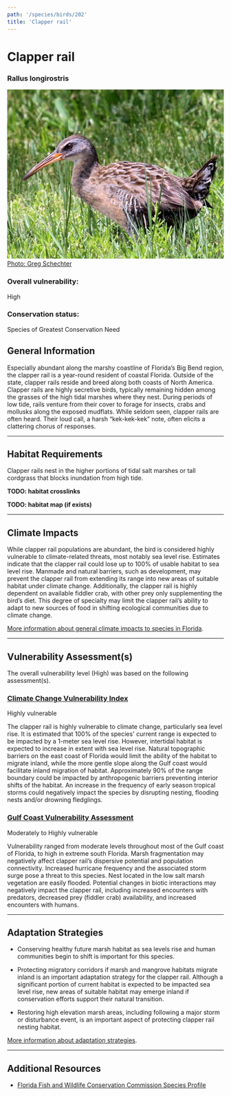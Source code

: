 ```yaml
---
path: '/species/birds/202'
title: 'Clapper rail'
---
```


# Clapper rail

### Rallus longirostris

<div id="TopSection">

<div class="header-photo"><img src="202.jpg" alt="Photo for Clapper rail"/>
<figcaption><a href="https://commons.wikimedia.org/w/index.php?curid=52848271" target="_blank" rel="noopener noreferrer">Photo: Greg Schechter</a></figcaption></div>

<div>

### Overall vulnerability:

<div class="vulnerability vulnerability-high">High</div>

### Conservation status:

Species of Greatest Conservation Need

</div>
</div>

## General Information

Especially abundant along the marshy coastline of Florida’s Big Bend region, the clapper rail is a year-round resident of coastal Florida.  Outside of the state, clapper rails reside and breed along both coasts of North America.  Clapper rails are highly secretive birds, typically remaining hidden among the grasses of the high tidal marshes where they nest. During periods of low tide, rails venture from their cover to forage for insects, crabs and mollusks along the exposed mudflats.  While seldom seen, clapper rails are often heard.  Their loud call, a harsh “kek-kek-kek” note, often elicits a clattering chorus of responses.

<hr />

## Habitat Requirements



Clapper rails nest in the higher portions of tidal salt marshes or tall cordgrass that blocks inundation from high tide.

**TODO: habitat crosslinks**

**TODO: habitat map (if exists)**

<hr />

## Climate Impacts

While clapper rail populations are abundant, the bird is considered highly vulnerable to climate-related threats, most notably sea level rise.  Estimates indicate that the clapper rail could lose up to 100% of usable habitat to sea level rise.  Manmade and natural barriers, such as development, may prevent the clapper rail from extending its range into new areas of suitable habitat under climate change.  Additionally, the clapper rail is highly dependent on available fiddler crab, with other prey only supplementing the bird’s diet.  This degree of specialty may limit the clapper rail’s ability to adapt to new sources of food in shifting ecological communities due to climate change.

[More information about general climate impacts to species in Florida](/impacts/species).



<hr />

## Vulnerability Assessment(s)

The overall vulnerability level (High) was based on the following assessment(s).
#### 
<div class="vulnerability-header">
<h3><a href="/impacts/vulnerability/ccvi">Climate Change Vulnerability Index</a></h3>
<div class="vulnerability vulnerability-high">Highly vulnerable</div>
</div> 

The clapper rail is highly vulnerable to climate change, particularly sea level rise.  It is estimated that 100% of the species' current range is expected to be impacted by a 1-meter sea level rise.  However, intertidal habitat is expected to increase in extent with sea level rise.  Natural topographic barriers on the east coast of Florida would limit the ability of the habitat to migrate inland, while the more gentle slope  along the Gulf coast would facilitate inland migration of habitat.  Approximately 90% of the range boundary could be impacted by anthropogenic barriers preventing interior shifts of the habitat.  An increase in the frequency of early season tropical storms could negatively impact the species by disrupting nesting, flooding nests and/or drowning fledglings.

#### 
<div class="vulnerability-header">
<h3><a href="/impacts/vulnerability/gcva">Gulf Coast Vulnerability Assessment</a></h3>
<div class="vulnerability vulnerability-high">Moderately to Highly vulnerable</div>
</div> 

Vulnerability ranged from moderate levels throughout most of the Gulf coast of Florida, to high in extreme south Florida.  Marsh fragmentation may negatively affect clapper rail’s dispersive potential and population connectivity.  Increased hurricane frequency and the associated storm surge pose a threat to this species.  Nest located in the low salt marsh vegetation are easily flooded.  Potential changes in biotic interactions may negatively impact the clapper rail, including increased encounters with predators, decreased prey (fiddler crab) availability, and increased encounters with humans.


<hr />

## Adaptation Strategies

- Conserving healthy future marsh habitat as sea levels rise and human communities begin to shift is important for this species.

- Protecting migratory corridors if marsh and mangrove habitats migrate inland is an important adaptation strategy for the clapper rail.  Although a significant portion of current habitat is expected to be impacted sea level rise, new areas of suitable habitat may emerge inland if conservation efforts support their natural transition.

- Restoring high elevation marsh areas, including following a major storm or disturbance event, is an important aspect of protecting clapper rail nesting habitat.

[More information about adaptation strategies](/strategies).

<hr />


## Additional Resources

- [Florida Fish and Wildlife Conservation Commission Species Profile](http://legacy.myfwc.com/bba/docs/bba_clra.pdf)
